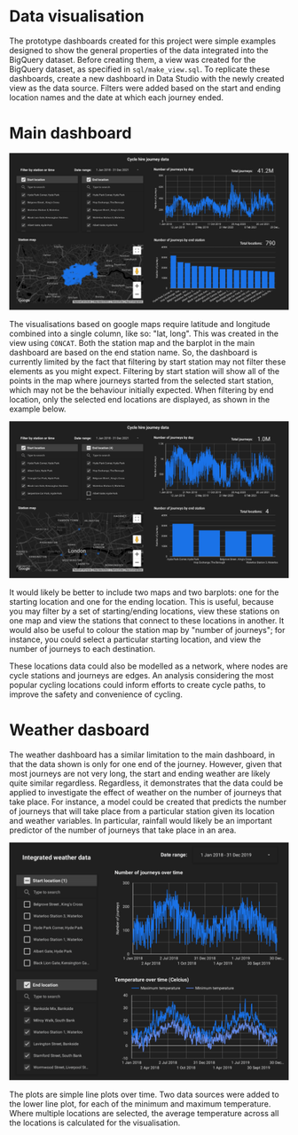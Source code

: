 Data visualisation
==================

The prototype dashboards created for this project were simple examples designed to show the general properties of the data integrated into the BigQuery dataset. Before creating them, a view was created for the BigQuery dataset, as specified in `sql/make_view.sql`. To replicate these dashboards, create a new dashboard in Data Studio with the newly created view as the data source. Filters were added based on the start and ending location names and the date at which each journey ended. 

# Main dashboard

<p align="center">
  <img src="https://github.com/jackgisby/tfl-bikes-data-pipeline/blob/main/assets/bikes_dashboard.png?raw=true" />
</p>

The visualisations based on google maps require latitude and longitude combined into a single column, like so: "lat, long". This was created in the view using `CONCAT`. Both the station map and the barplot in the main dashboard are based on the end station name. So, the dashboard is currently limited by the fact that filtering by start station may not filter these elements as you might expect. Filtering by start station will show all of the points in the map where journeys started from the selected start station, which may not be the behaviour initially expected. When filtering by end location, only the selected end locations are displayed, as shown in the example below.

<p align="center">
  <img src="https://github.com/jackgisby/tfl-bikes-data-pipeline/blob/main/assets/bikes_dashboard_top_four_destinations.png?raw=true" />
</p>

It would likely be better to include two maps and two barplots: one for the starting location and one for the ending location. This is useful, because you may filter by a set of starting/ending locations, view these stations on one map and view the stations that connect to these locations in another. It would also be useful to colour the station map by "number of journeys"; for instance, you could select a particular starting location, and view the number of journeys to each destination. 

These locations data could also be modelled as a network, where nodes are cycle stations and journeys are edges. An analysis considering the most popular cycling locations could inform efforts to create cycle paths, to improve the safety and convenience of cycling. 

# Weather dasboard

The weather dashboard has a similar limitation to the main dashboard, in that the data shown is only for one end of the journey. However, given that most journeys are not very long, the start and ending weather are likely quite similar regardless. Regardless, it demonstrates that the data could be applied to investigate the effect of weather on the number of journeys that take place. For instance, a model could be created that predicts the number of journeys that will take place from a particular station given its location and weather variables. In particular, rainfall would likely be an important predictor of the number of journeys that take place in an area. 

<p align="center">
  <img src="https://github.com/jackgisby/tfl-bikes-data-pipeline/blob/main/assets/weather_integration.png?raw=true" />
</p>

The plots are simple line plots over time. Two data sources were added to the lower line plot, for each of the minimum and maximum temperature. Where multiple locations are selected, the average temperature across all the locations is calculated for the visualisation. 
